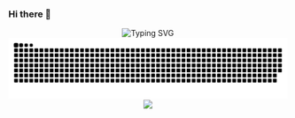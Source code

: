 ### Hi there 👋
  <!-- dynamic typing effect 动态打字效果 -->
<div align="center">
  <img src="https://readme-typing-svg.demolab.com?font=Fira+Code&pause=1000&width=435&lines=console.log(%22Hello%2C%20World%20QuKie%22);&center=true&size=16" alt="Typing SVG" />
</div>
<!-- Snake Code Contribution Map 贪吃蛇代码贡献图 -->
<picture>
  <source media="(prefers-color-scheme: dark)" srcset="https://raw.githubusercontent.com/QuKin/QuKin/output/github-contribution-grid-snake-dark.svg">
  <source media="(prefers-color-scheme: light)" srcset="https://raw.githubusercontent.com/QuKin/QuKin/output/github-contribution-grid-snake.svg">
  <img alt="github contribution grid snake animation" src="https://raw.githubusercontent.com/QuKin/QuKin/output/github-contribution-grid-snake.svg">
</picture>

<div align="center"> <img src="https://metrics.lecoq.io/QuKin?template=classic&config.timezone=Asia%2FShanghai" /> </div>

